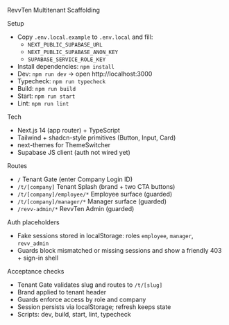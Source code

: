 RevvTen Multitenant Scaffolding

Setup

- Copy `.env.local.example` to `.env.local` and fill:
  - `NEXT_PUBLIC_SUPABASE_URL`
  - `NEXT_PUBLIC_SUPABASE_ANON_KEY`
  - `SUPABASE_SERVICE_ROLE_KEY`
- Install dependencies: `npm install`
- Dev: `npm run dev` → open http://localhost:3000
- Typecheck: `npm run typecheck`
- Build: `npm run build`
- Start: `npm run start`
- Lint: `npm run lint`

Tech

- Next.js 14 (app router) + TypeScript
- Tailwind + shadcn-style primitives (Button, Input, Card)
- next-themes for ThemeSwitcher
- Supabase JS client (auth not wired yet)

Routes

- `/` Tenant Gate (enter Company Login ID)
- `/t/[company]` Tenant Splash (brand + two CTA buttons)
- `/t/[company]/employee/*` Employee surface (guarded)
- `/t/[company]/manager/*` Manager surface (guarded)
- `/revv-admin/*` RevvTen Admin (guarded)

Auth placeholders

- Fake sessions stored in localStorage: roles `employee`, `manager`, `revv_admin`
- Guards block mismatched or missing sessions and show a friendly 403 + sign-in shell

Acceptance checks

- Tenant Gate validates slug and routes to `/t/[slug]`
- Brand applied to tenant header
- Guards enforce access by role and company
- Session persists via localStorage; refresh keeps state
- Scripts: dev, build, start, lint, typecheck
